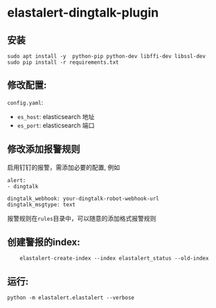 # elastalert-dingtalk-plugin

## 安装
```
sudo apt install -y  python-pip python-dev libffi-dev libssl-dev
sudo pip install -r requirements.txt 
```

## 修改配置:
 `config.yaml`:

 * `es_host`: elasticsearch 地址
 * `es_port`: elasticsearch 端口 

## 修改添加报警规则
 启用钉钉的报警，需添加必要的配置, 例如

```
alert:
- dingtalk 

dingtalk_webhook: your-dingtalk-robot-webhook-url
dingtalk_msgtype: text
```

报警规则在`rules`目录中，可以随意的添加格式报警规则
  
## 创建警报的index:

```
    elastalert-create-index --index elastalert_status --old-index 
```

## 运行:

```
python -m elastalert.elastalert --verbose
```
